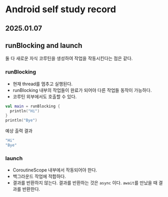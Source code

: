 # Android self study record

  
## 2025.01.07
## runBlocking and launch  
둘 다 새로운 자식 코루틴을 생성하여 작업을 작동시킨다는 점은 같다.  
### runBlocking  
* 현재 thread를 멈추고 실행된다.
* runBlocking 내부의 작업들이 완료가 되어야 다른 작업들 동작이 가능하다.
* 코루틴 외부에서도 호출할 수 있다.
```kotlin
val main = runBlocking {
  println("Hi")
}
println("Bye")
```
예상 출력 결과
```kotlin
"Hi"
"Bye"
```
### launch
* CoroutineScope 내부에서 작동되어야 한다.
* 백그라운드 작업에 적합하다.
* 결과를 반환하지 않는다.
  결과를 반환하는 것은 `async` 이다. `await`를 만났을 때 결과를 반환한다.
